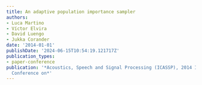 ```yaml
---
title: An adaptive population importance sampler
authors:
- Luca Martino
- Víctor Elvira
- David Luengo
- Jukka Corander
date: '2014-01-01'
publishDate: '2024-06-15T10:54:19.121717Z'
publication_types:
- paper-conference
publication: '*Acoustics, Speech and Signal Processing (ICASSP), 2014 IEEE International
  Conference on*'
---
```

